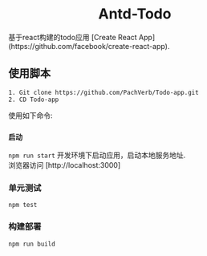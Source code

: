 <h1 align="center">Antd-Todo</h1>
基于react构建的todo应用 [Create React App](https://github.com/facebook/create-react-app).

## 使用脚本
```
1. Git clone https://github.com/PachVerb/Todo-app.git
2. CD Todo-app
```
使用如下命令:

### `启动`
`npm run start`
开发环境下启动应用，启动本地服务地址.<br />
浏览器访问 [http://localhost:3000]

### 单元测试
`npm test`
### 构建部署
`npm run build`

